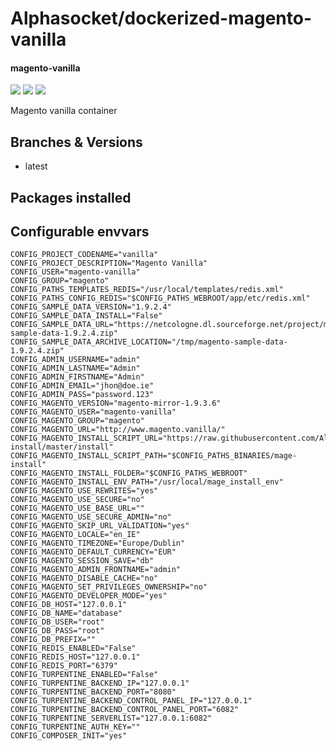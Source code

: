 # Alphasocket/dockerized-magento-vanilla
#### magento-vanilla
[![](https://travis-ci.org/AlphaSocket/dockerized-magento-vanilla.svg?branch=latest )]() [![](https://images.microbadger.com/badges/image/03192859189254/dockerized-magento-vanilla:latest.svg)](https://microbadger.com/images/03192859189254/dockerized-magento-vanilla:latest ) [![](https://images.microbadger.com/badges/version/03192859189254/dockerized-magento-vanilla:latest.svg)](https://microbadger.com/images/03192859189254/dockerized-magento-vanilla:latest)

Magento vanilla container

## Branches & Versions
- latest


## Packages installed


## Configurable envvars
~~~
CONFIG_PROJECT_CODENAME="vanilla"
CONFIG_PROJECT_DESCRIPTION="Magento Vanilla"
CONFIG_USER="magento-vanilla"
CONFIG_GROUP="magento"
CONFIG_PATHS_TEMPLATES_REDIS="/usr/local/templates/redis.xml"
CONFIG_PATHS_CONFIG_REDIS="$CONFIG_PATHS_WEBROOT/app/etc/redis.xml"
CONFIG_SAMPLE_DATA_VERSION="1.9.2.4"
CONFIG_SAMPLE_DATA_INSTALL="False"
CONFIG_SAMPLE_DATA_URL="https://netcologne.dl.sourceforge.net/project/mageloads/assets/1.9.2.4/magento-sample-data-1.9.2.4.zip"
CONFIG_SAMPLE_DATA_ARCHIVE_LOCATION="/tmp/magento-sample-data-1.9.2.4.zip"
CONFIG_ADMIN_USERNAME="admin"
CONFIG_ADMIN_LASTNAME="Admin"
CONFIG_ADMIN_FIRSTNAME="Admin"
CONFIG_ADMIN_EMAIL="jhon@doe.ie"
CONFIG_ADMIN_PASS="password.123"
CONFIG_MAGENTO_VERSION="magento-mirror-1.9.3.6"
CONFIG_MAGENTO_USER="magento-vanilla"
CONFIG_MAGENTO_GROUP="magento"
CONFIG_MAGENTO_URL="http://www.magento.vanilla/"
CONFIG_MAGENTO_INSTALL_SCRIPT_URL="https://raw.githubusercontent.com/AlphaSocket/mage-install/master/install"
CONFIG_MAGENTO_INSTALL_SCRIPT_PATH="$CONFIG_PATHS_BINARIES/mage-install"
CONFIG_MAGENTO_INSTALL_FOLDER="$CONFIG_PATHS_WEBROOT"
CONFIG_MAGENTO_INSTALL_ENV_PATH="/usr/local/mage_install_env"
CONFIG_MAGENTO_USE_REWRITES="yes"
CONFIG_MAGENTO_USE_SECURE="no"
CONFIG_MAGENTO_USE_BASE_URL=""
CONFIG_MAGENTO_USE_SECURE_ADMIN="no"
CONFIG_MAGENTO_SKIP_URL_VALIDATION="yes"
CONFIG_MAGENTO_LOCALE="en_IE"
CONFIG_MAGENTO_TIMEZONE="Europe/Dublin"
CONFIG_MAGENTO_DEFAULT_CURRENCY="EUR"
CONFIG_MAGENTO_SESSION_SAVE="db"
CONFIG_MAGENTO_ADMIN_FRONTNAME="admin"
CONFIG_MAGENTO_DISABLE_CACHE="no"
CONFIG_MAGENTO_SET_PRIVILEGES_OWNERSHIP="no"
CONFIG_MAGENTO_DEVELOPER_MODE="yes"
CONFIG_DB_HOST="127.0.0.1"
CONFIG_DB_NAME="database"
CONFIG_DB_USER="root"
CONFIG_DB_PASS="root"
CONFIG_DB_PREFIX=""
CONFIG_REDIS_ENABLED="False"
CONFIG_REDIS_HOST="127.0.0.1"
CONFIG_REDIS_PORT="6379"
CONFIG_TURPENTINE_ENABLED="False"
CONFIG_TURPENTINE_BACKEND_IP="127.0.0.1"
CONFIG_TURPENTINE_BACKEND_PORT="8080"
CONFIG_TURPENTINE_BACKEND_CONTROL_PANEL_IP="127.0.0.1"
CONFIG_TURPENTINE_BACKEND_CONTROL_PANEL_PORT="6082"
CONFIG_TURPENTINE_SERVERLIST="127.0.0.1:6082"
CONFIG_TURPENTINE_AUTH_KEY=""
CONFIG_COMPOSER_INIT="yes"
~~~



